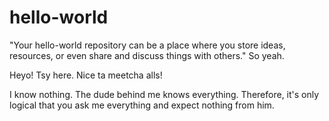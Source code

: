 # hello-world
"Your hello-world repository can be a place where you store ideas, resources, or even share and discuss things with others." So yeah. 

Heyo! Tsy here. Nice ta meetcha alls! 

I know nothing. 
The dude behind me knows everything. 
Therefore, it's only logical that you ask me everything and expect nothing from him. 

